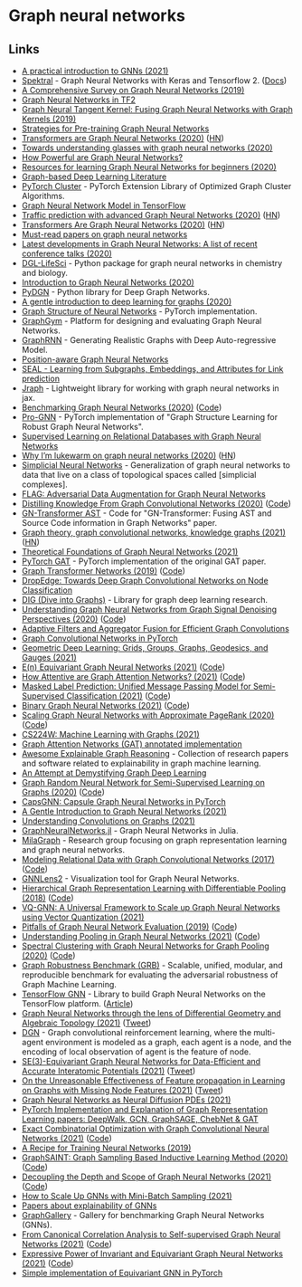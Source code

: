 # Graph neural networks

## Links

- [A practical introduction to GNNs (2021)](https://danielegrattarola.github.io/posts/2021-03-03/gnn-lecture-part-1.html)
- [Spektral](https://github.com/danielegrattarola/spektral) - Graph Neural Networks with Keras and Tensorflow 2. ([Docs](https://graphneural.network/))
- [A Comprehensive Survey on Graph Neural Networks (2019)](https://arxiv.org/pdf/1901.00596.pdf)
- [Graph Neural Networks in TF2](https://github.com/microsoft/tf2-gnn)
- [Graph Neural Tangent Kernel: Fusing Graph Neural Networks with Graph Kernels (2019)](https://github.com/KangchengHou/gntk)
- [Strategies for Pre-training Graph Neural Networks](https://github.com/snap-stanford/pretrain-gnns)
- [Transformers are Graph Neural Networks (2020)](https://graphdeeplearning.github.io/post/transformers-are-gnns/) ([HN](https://news.ycombinator.com/item?id=22518263))
- [Towards understanding glasses with graph neural networks (2020)](https://deepmind.com/blog/article/Towards-understanding-glasses-with-graph-neural-networks)
- [How Powerful are Graph Neural Networks?](https://github.com/weihua916/powerful-gnns)
- [Resources for learning Graph Neural Networks for beginners (2020)](https://www.reddit.com/r/MLQuestions/comments/gk517g/resources_for_learning_graph_neural_networks_for/)
- [Graph-based Deep Learning Literature](https://github.com/naganandy/graph-based-deep-learning-literature)
- [PyTorch Cluster](https://github.com/rusty1s/pytorch_cluster) - PyTorch Extension Library of Optimized Graph Cluster Algorithms.
- [Graph Neural Network Model in TensorFlow](https://github.com/mtiezzi/gnn)
- [Traffic prediction with advanced Graph Neural Networks (2020)](https://deepmind.com/blog/article/traffic-prediction-with-advanced-graph-neural-networks) ([HN](https://news.ycombinator.com/item?id=24386584))
- [Transformers Are Graph Neural Networks (2020)](https://thegradient.pub/transformers-are-graph-neural-networks/) ([HN](https://news.ycombinator.com/item?id=24453294))
- [Must-read papers on graph neural networks](https://github.com/thunlp/GNNPapers)
- [Latest developments in Graph Neural Networks: A list of recent conference talks (2020)](https://www.reddit.com/r/MachineLearning/comments/j6wzut/r_latest_developments_in_graph_neural_networks_a/)
- [DGL-LifeSci](https://github.com/awslabs/dgl-lifesci) - Python package for graph neural networks in chemistry and biology.
- [Introduction to Graph Neural Networks (2020)](https://heartbeat.fritz.ai/introduction-to-graph-neural-networks-c5a9f4aa9e99)
- [PyDGN](https://github.com/diningphil/PyDGN) - Python library for Deep Graph Networks.
- [A gentle introduction to deep learning for graphs (2020)](https://www.sciencedirect.com/science/article/abs/pii/S0893608020302197)
- [Graph Structure of Neural Networks](https://github.com/facebookresearch/graph2nn) - PyTorch implementation.
- [GraphGym](https://github.com/snap-stanford/GraphGym) - Platform for designing and evaluating Graph Neural Networks.
- [GraphRNN](https://github.com/JiaxuanYou/graph-generation) - Generating Realistic Graphs with Deep Auto-regressive Model.
- [Position-aware Graph Neural Networks](https://github.com/JiaxuanYou/P-GNN)
- [SEAL - Learning from Subgraphs, Embeddings, and Attributes for Link prediction](https://github.com/muhanzhang/SEAL)
- [Jraph](https://github.com/deepmind/jraph) - Lightweight library for working with graph neural networks in jax.
- [Benchmarking Graph Neural Networks (2020)](https://arxiv.org/abs/2003.00982) ([Code](https://github.com/graphdeeplearning/benchmarking-gnns))
- [Pro-GNN](https://github.com/ChandlerBang/Pro-GNN) - PyTorch implementation of "Graph Structure Learning for Robust Graph Neural Networks".
- [Supervised Learning on Relational Databases with Graph Neural Networks](https://github.com/mwcvitkovic/Supervised-Learning-on-Relational-Databases-with-GNNs)
- [Why I’m lukewarm on graph neural networks (2020)](https://www.singlelunch.com/2020/12/28/why-im-lukewarm-on-graph-neural-networks/) ([HN](https://news.ycombinator.com/item?id=25632592))
- [Simplicial Neural Networks](https://github.com/stefaniaebli/paper-snn-neurips2020tda) - Generalization of graph neural networks to data that live on a class of topological spaces called [simplicial complexes].
- [FLAG: Adversarial Data Augmentation for Graph Neural Networks](https://github.com/devnkong/FLAG)
- [Distilling Knowledge From Graph Convolutional Networks (2020)](https://openaccess.thecvf.com/content_CVPR_2020/html/Yang_Distilling_Knowledge_From_Graph_Convolutional_Networks_CVPR_2020_paper.html) ([Code](https://github.com/ihollywhy/DistillGCN.PyTorch))
- [GN-Transformer AST](https://github.com/chengjunyan1/GN-Transformer-AST) - Code for "GN-Transformer: Fusing AST and Source Code information in Graph Networks" paper.
- [Graph theory, graph convolutional networks, knowledge graphs (2021)](https://albertazout.substack.com/p/gradient-ascent-10) ([HN](https://news.ycombinator.com/item?id=26058440))
- [Theoretical Foundations of Graph Neural Networks (2021)](https://www.youtube.com/watch?v=uF53xsT7mjc)
- [PyTorch GAT](https://github.com/gordicaleksa/pytorch-GAT) - PyTorch implementation of the original GAT paper.
- [Graph Transformer Networks (2019)](https://arxiv.org/abs/1911.06455) ([Code](https://github.com/seongjunyun/Graph_Transformer_Networks))
- [DropEdge: Towards Deep Graph Convolutional Networks on Node Classification](https://github.com/DropEdge/DropEdge)
- [DIG (Dive into Graphs)](https://github.com/divelab/DIG) - Library for graph deep learning research.
- [Understanding Graph Neural Networks from Graph Signal Denoising Perspectives (2020)](https://arxiv.org/abs/2006.04386) ([Code](https://github.com/fuguoji/GSDN))
- [Adaptive Filters and Aggregator Fusion for Efficient Graph Convolutions](https://github.com/shyam196/egc)
- [Graph Convolutional Networks in PyTorch](https://github.com/tkipf/pygcn)
- [Geometric Deep Learning: Grids, Groups, Graphs, Geodesics, and Gauges (2021)](https://arxiv.org/abs/2104.13478)
- [E(n) Equivariant Graph Neural Networks (2021)](https://arxiv.org/abs/2102.09844) ([Code](https://github.com/vgsatorras/egnn))
- [How Attentive are Graph Attention Networks? (2021)](https://arxiv.org/pdf/2105.14491.pdf) ([Code](https://github.com/tech-srl/how_attentive_are_gats))
- [Masked Label Prediction: Unified Message Passing Model for Semi-Supervised Classification (2021)](https://arxiv.org/abs/2009.03509) ([Code](https://github.com/lucidrains/graph-transformer-pytorch))
- [Binary Graph Neural Networks (2021)](https://arxiv.org/abs/2012.15823) ([Code](https://github.com/mbahri/binary_gnn))
- [Scaling Graph Neural Networks with Approximate PageRank (2020)](https://www.in.tum.de/daml/pprgo/) ([Code](https://github.com/TUM-DAML/pprgo_pytorch))
- [CS224W: Machine Learning with Graphs (2021)](https://www.youtube.com/playlist?list=PLoROMvodv4rPLKxIpqhjhPgdQy7imNkDn)
- [Graph Attention Networks (GAT) annotated implementation](https://nn.labml.ai/graphs/gat/index.html)
- [Awesome Explainable Graph Reasoning](https://github.com/AstraZeneca/awesome-explainable-graph-reasoning) - Collection of research papers and software related to explainability in graph machine learning.
- [An Attempt at Demystifying Graph Deep Learning](https://ericmjl.github.io/essays-on-data-science/machine-learning/graph-nets/)
- [Graph Random Neural Network for Semi-Supervised Learning on Graphs (2020)](https://arxiv.org/abs/2005.11079) ([Code](https://github.com/THUDM/GRAND))
- [CapsGNN: Capsule Graph Neural Networks in PyTorch](https://github.com/benedekrozemberczki/CapsGNN)
- [A Gentle Introduction to Graph Neural Networks (2021)](https://distill.pub/2021/gnn-intro/)
- [Understanding Convolutions on Graphs (2021)](https://distill.pub/2021/understanding-gnns/)
- [GraphNeuralNetworks.jl](https://github.com/CarloLucibello/GraphNeuralNetworks.jl) - Graph Neural Networks in Julia.
- [MilaGraph](https://github.com/DeepGraphLearning) - Research group focusing on graph representation learning and graph neural networks.
- [Modeling Relational Data with Graph Convolutional Networks (2017)](https://arxiv.org/abs/1703.06103) ([Code](https://github.com/MichSchli/RelationPrediction))
- [GNNLens2](https://github.com/dmlc/GNNLens2) - Visualization tool for Graph Neural Networks.
- [Hierarchical Graph Representation Learning with Differentiable Pooling (2018)](https://arxiv.org/abs/1806.08804) ([Code](https://github.com/RexYing/diffpool))
- [VQ-GNN: A Universal Framework to Scale up Graph Neural Networks using Vector Quantization (2021)](https://arxiv.org/abs/2110.14363)
- [Pitfalls of Graph Neural Network Evaluation (2019)](https://arxiv.org/abs/1811.05868) ([Code](https://github.com/shchur/gnn-benchmark))
- [Understanding Pooling in Graph Neural Networks (2021)](https://arxiv.org/abs/2110.05292) ([Code](https://github.com/danielegrattarola/SRC))
- [Spectral Clustering with Graph Neural Networks for Graph Pooling (2020)](https://arxiv.org/abs/1907.00481) ([Code](https://github.com/FilippoMB/Spectral-Clustering-with-Graph-Neural-Networks-for-Graph-Pooling))
- [Graph Robustness Benchmark (GRB)](https://github.com/THUDM/grb) - Scalable, unified, modular, and reproducible benchmark for evaluating the adversarial robustness of Graph Machine Learning.
- [TensorFlow GNN](https://github.com/tensorflow/gnn) - Library to build Graph Neural Networks on the TensorFlow platform. ([Article](https://blog.tensorflow.org/2021/11/introducing-tensorflow-gnn.html))
- [Graph Neural Networks through the lens of Differential Geometry and Algebraic Topology (2021)](https://towardsdatascience.com/graph-neural-networks-through-the-lens-of-differential-geometry-and-algebraic-topology-3a7c3c22d5f) ([Tweet](https://twitter.com/mmbronstein/status/1461366066282569734))
- [DGN](https://github.com/PKU-AI-Edge/DGN) - Graph convolutional reinforcement learning, where the multi-agent environment is modeled as a graph, each agent is a node, and the encoding of local observation of agent is the feature of node.
- [SE(3)-Equivariant Graph Neural Networks for Data-Efficient and Accurate Interatomic Potentials (2021)](https://arxiv.org/abs/2101.03164) ([Tweet](https://twitter.com/simonbatzner/status/1348642158308425732))
- [On the Unreasonable Effectiveness of Feature propagation in Learning on Graphs with Missing Node Features (2021)](https://arxiv.org/abs/2111.12128) ([Tweet](https://twitter.com/emaros96/status/1466093631698358275))
- [Graph Neural Networks as Neural Diffusion PDEs (2021)](https://blog.twitter.com/engineering/en_us/topics/insights/2021/graph-neural-networks-as-neural-diffusion-pdes)
- [PyTorch Implementation and Explanation of Graph Representation Learning papers: DeepWalk, GCN, GraphSAGE, ChebNet & GAT](https://github.com/dsgiitr/graph_nets)
- [Exact Combinatorial Optimization with Graph Convolutional Neural Networks (2021)](https://arxiv.org/abs/1906.01629) ([Code](https://github.com/ds4dm/learn2branch))
- [A Recipe for Training Neural Networks (2019)](http://karpathy.github.io/2019/04/25/recipe/)
- [GraphSAINT: Graph Sampling Based Inductive Learning Method (2020)](https://openreview.net/forum?id=BJe8pkHFwS) ([Code](https://github.com/GraphSAINT/GraphSAINT))
- [Decoupling the Depth and Scope of Graph Neural Networks (2021)](https://openreview.net/forum?id=_IY3_4psXuf) ([Code](https://github.com/facebookresearch/shaDow_GNN))
- [How to Scale Up GNNs with Mini-Batch Sampling (2021)](https://sigopt.com/blog/mini-batch-sampling-with-gnns/)
- [Papers about explainability of GNNs](https://github.com/flyingdoog/awesome-graph-explainability-papers)
- [GraphGallery](https://github.com/EdisonLeeeee/GraphGallery) - Gallery for benchmarking Graph Neural Networks (GNNs).
- [From Canonical Correlation Analysis to Self-supervised Graph Neural Networks (2021)](https://arxiv.org/abs/2106.12484) ([Code](https://github.com/hengruizhang98/CCA-SSG))
- [Expressive Power of Invariant and Equivariant Graph Neural Networks (2021)](https://arxiv.org/abs/2006.15646) ([Code](https://github.com/mlelarge/graph_neural_net))
- [Simple implementation of Equivariant GNN in PyTorch](https://github.com/senya-ashukha/simple-equivariant-gnn)
